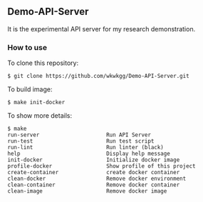 ## Demo-API-Server

It is the experimental API server for my research demonstration.

### How to use

To clone this repository:
```
$ git clone https://github.com/wkwkgg/Demo-API-Server.git
```

To build image:
```
$ make init-docker
```

To show more details:
```
$ make
run-server                     Run API Server
run-test                       Run test script
run-lint                       Run linter (black)
help                           Display help message
init-docker                    Initialize docker image
profile-docker                 Show profile of this project
create-container               create docker container
clean-docker                   Remove docker environment
clean-container                Remove docker container
clean-image                    Remove docker image
```

